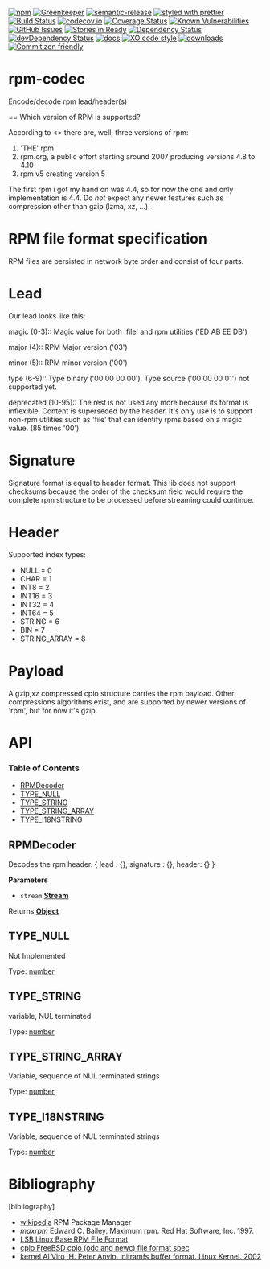 [![npm](https://img.shields.io/npm/v/rpm-codec.svg)](https://www.npmjs.com/package/rpm-codec)
[![Greenkeeper](https://badges.greenkeeper.io/arlac77/rpm-codec.svg)](https://greenkeeper.io/)
[![semantic-release](https://img.shields.io/badge/%20%20%F0%9F%93%A6%F0%9F%9A%80-semantic--release-e10079.svg)](https://github.com/arlac77/rpm-codec)
[![styled with prettier](https://img.shields.io/badge/styled_with-prettier-ff69b4.svg)](https://github.com/prettier/prettier)
[![Build Status](https://secure.travis-ci.org/arlac77/rpm-codec.png)](http://travis-ci.org/arlac77/rpm-codec)
[![codecov.io](http://codecov.io/github/arlac77/rpm-codec/coverage.svg?branch=master)](http://codecov.io/github/arlac77/rpm-codec?branch=master)
[![Coverage Status](https://coveralls.io/repos/arlac77/rpm-codec/badge.svg)](https://coveralls.io/r/arlac77/rpm-codec)
[![Known Vulnerabilities](https://snyk.io/test/github/arlac77/rpm-codec/badge.svg)](https://snyk.io/test/github/arlac77/rpm-codec)
[![GitHub Issues](https://img.shields.io/github/issues/arlac77/rpm-codec.svg?style=flat-square)](https://github.com/arlac77/rpm-codec/issues)
[![Stories in Ready](https://badge.waffle.io/arlac77/rpm-codec.svg?label=ready&title=Ready)](http://waffle.io/arlac77/rpm-codec)
[![Dependency Status](https://david-dm.org/arlac77/rpm-codec.svg)](https://david-dm.org/arlac77/rpm-codec)
[![devDependency Status](https://david-dm.org/arlac77/rpm-codec/dev-status.svg)](https://david-dm.org/arlac77/rpm-codec#info=devDependencies)
[![docs](http://inch-ci.org/github/arlac77/rpm-codec.svg?branch=master)](http://inch-ci.org/github/arlac77/rpm-codec)
[![XO code style](https://img.shields.io/badge/code_style-XO-5ed9c7.svg)](https://github.com/sindresorhus/xo)
[![downloads](http://img.shields.io/npm/dm/rpm-codec.svg?style=flat-square)](https://npmjs.org/package/rpm-codec)
[![Commitizen friendly](https://img.shields.io/badge/commitizen-friendly-brightgreen.svg)](http://commitizen.github.io/cz-cli/)

# rpm-codec

Encode/decode rpm lead/header(s)

== Which version of RPM is supported?

According to &lt;<wikipedia>> there are, well, three versions of rpm:

1.  'THE' rpm
2.  rpm.org, a public effort starting around 2007 producing versions 4.8 to 4.10
3.  rpm v5 creating version 5

The first rpm i got my hand on was 4.4, so for now the one and only
implementation is 4.4.
Do _not_ expect any newer features such as compression other than gzip (lzma,
xz, ...).

# RPM file format specification

RPM files are persisted in network byte order and consist of four parts.

# Lead

Our lead looks like this:

magic (0-3)::
Magic value for both 'file' and rpm utilities ('ED AB EE DB')

major (4)::
RPM Major version ('03')

minor (5)::
RPM minor version ('00')

type (6-9)::
Type binary ('00 00 00 00').
Type source ('00 00 00 01') not supported yet.

deprecated (10-95)::
The rest is not used any more because its format is inflexible.
Content is superseded by the header.
It's only use is to support non-rpm utilities such as 'file' that can identify
rpms based on a magic value.
(85 times '00')

# Signature

Signature format is equal to header format.
This lib does not support checksums because the order of the checksum field
would require the complete rpm structure to be processed before streaming could
continue.

# Header

Supported index types:

-   NULL = 0
-   CHAR = 1
-   INT8 = 2
-   INT16 = 3
-   INT32 = 4
-   INT64 = 5
-   STRING = 6
-   BIN = 7
-   STRING_ARRAY = 8

# Payload

A gzip,xz compressed cpio structure carries the rpm payload. Other compressions
algorithms exist, and are supported by newer versions of 'rpm', but for now it's
gzip.

# API

<!-- Generated by documentation.js. Update this documentation by updating the source code. -->

### Table of Contents

-   [RPMDecoder](#rpmdecoder)
-   [TYPE_NULL](#type_null)
-   [TYPE_STRING](#type_string)
-   [TYPE_STRING_ARRAY](#type_string_array)
-   [TYPE_I18NSTRING](#type_i18nstring)

## RPMDecoder

Decodes the rpm header.
{ lead : {},
 signature : {},
 header: {}
}

**Parameters**

-   `stream` **[Stream](https://nodejs.org/api/stream.html)** 

Returns **[Object](https://developer.mozilla.org/docs/Web/JavaScript/Reference/Global_Objects/Object)** 

## TYPE_NULL

Not Implemented

Type: [number](https://developer.mozilla.org/docs/Web/JavaScript/Reference/Global_Objects/Number)

## TYPE_STRING

variable, NUL terminated

Type: [number](https://developer.mozilla.org/docs/Web/JavaScript/Reference/Global_Objects/Number)

## TYPE_STRING_ARRAY

Variable, sequence of NUL terminated strings

Type: [number](https://developer.mozilla.org/docs/Web/JavaScript/Reference/Global_Objects/Number)

## TYPE_I18NSTRING

Variable, sequence of NUL terminated strings

Type: [number](https://developer.mozilla.org/docs/Web/JavaScript/Reference/Global_Objects/Number)

# Bibliography

[bibliography]

-   [wikipedia](http://en.wikipedia.org/wiki/RPM_Package_Manager)
    RPM Package Manager
-   _maxrpm_ Edward C. Bailey. Maximum rpm. Red Hat Software, Inc. 1997.
-   [LSB Linux Base RPM File Format](http://refspecs.linuxbase.org/LSB_3.1.1/LSB-Core-generic/LSB-Core-generic/pkgformat.html)
-   [cpio FreeBSD cpio (odc and newc) file format spec](http://people.freebsd.org/%7Ekientzle/libarchive/man/cpio.5.txt)
-   [kernel Al Viro, H. Peter Anvin. initramfs buffer format. Linux Kernel. 2002](https://www.kernel.org/doc/Documentation/early-userspace/buffer-format.txt)
